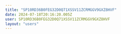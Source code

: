 ```yaml
---
title: "SP10RD36B0FEG32D0Q71XSSV11ZCRMGGV9GXZ8HVF"
date: 2024-07-18T20:16:20.005Z
user: SP10RD36B0FEG32D0Q71XSSV11ZCRMGGV9GXZ8HVF
layout: "users"
---
```

    